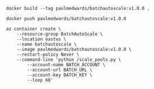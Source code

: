 



    docker build --tag paulmedwards/batchautoscale:v1.0.0 .

    docker push paulmedwards/batchautoscale:v1.0.0

    az container create \
        --resource-group BatchAutoScale \
        --location eastus \
        --name batchautoscale \
        --image paulmedwards/batchautoscale:v1.0.0 \
        --restart-policy Never \
        --command-line 'python /scale_pools.py \
            --account-name BATCH_ACCOUNT \
            --account-url BATCH_URL \
            --account-key BATCH_KEY \
            --loop 60'

